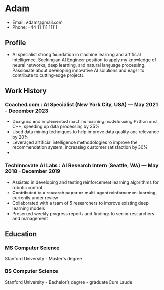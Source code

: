 
# Adam 
- Email: Adam@gmail.com
- Phone: +44 11 111 11111

## Profile
- AI specialist strong foundation in machine learning and artificial intelligence. Seeking an AI Engineer position to apply my knowledge of neural networks, deep learning, and natural language processing. Passionate about developing innovative AI solutions and eager to contribute to cutting-edge projects.

## Work History

### Coached.com : AI Specialist (New York City, USA) — May 2021 - December 2023 
- Designed and implemented machine learning models using Python and C++, speeding up data processing by 35%
- Used data mining techniques to help improve data quality and relevance by 20%
- Leveraged artificial intelligence methodologies to improve the recommendation system, increasing customer satisfaction by 30%
- 

### TechInnovate AI Labs : AI Research Intern (Seattle, WA) — May 2018 - December 2019 
- Assisted in developing and testing reinforcement learning algorithms for robotic control
- Contributed to a research paper on multi-agent reinforcement learning, currently under review
- Collaborated with a team of 5 researchers to improve existing deep learning models
- Presented weekly progress reports and findings to senior researchers and management




## Education

### MS Computer Science
Stanford University  - Master's degree

### BS Computer Science
Stanford University - Bachelor’s degree - graduate Cum Laude


